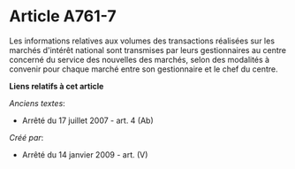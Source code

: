 # Article A761-7

Les informations relatives aux volumes des transactions réalisées sur les marchés d'intérêt national sont transmises par
leurs gestionnaires au centre concerné du service des nouvelles des marchés, selon des modalités à convenir pour chaque
marché entre son gestionnaire et le chef du centre.

**Liens relatifs à cet article**

_Anciens textes_:

  - Arrêté du 17 juillet 2007 - art. 4 (Ab)

_Créé par_:

  - Arrêté du 14 janvier 2009 - art. (V)
